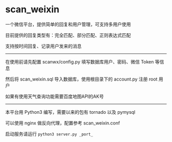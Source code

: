 scan_weixin
===========

一个微信平台，提供简单的回复和用户管理，可支持多用户使用

目前提供的回复类型有：完全匹配、部分匹配、正则表达式匹配

支持按时间回复、记录用户发来的消息

***

在使用前请先配置 scanwx/config.py 填写数据库用户、密码、微信 Token 等信息

然后将 scan_weixin.sql 导入数据库，使用根目录下的 account.py 注册 root 用户

如果有使用天气查询功能需要百度地图API的AK号

***

本平台用 Python3 编写，需要以来的包有 tornado 以及 pymysql

可以使用 nginx 做反向代理，配置参考 scan_weixin.conf

启动服务请运行 `python3 server.py _port_`

